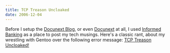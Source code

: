 ```yaml
---
title: TCP Treason Uncloaked
date: 2006-12-04
---
```

Before I setup the <a href="http://www.docunext.com/blog/">Docunext Blog</a>, or even <a href="http://www.docunext.com">Docunext</a> at all, I used <a href="http://www.informedbanking.com">Informed Banking</a> as a place to post my tech musings. Here's a classic rant, about my wrestling with Gentoo over the following error message: <a href="http://www.informedbanking.com/acc/nxwiki/view/TCP-Treason-Uncloaked.html">TCP Treason Uncloaked!</a>

